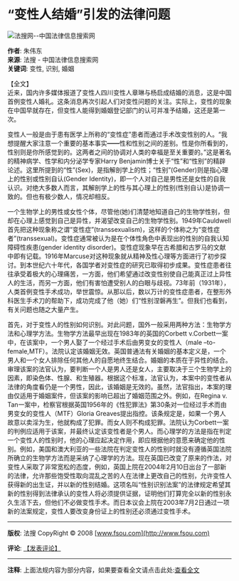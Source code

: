 # “变性人结婚”引发的法律问题

![法搜网--中国法律信息搜索网](http://www.fsou.com/images/fasou_logo.gif)

**作者**: 朱伟东  
**来源**: 法搜 - 中国法律信息搜索网  
**关键词**: 变性, 识别, 婚姻  

【全文】  
近来，国内许多媒体报道了变性人四川变性人章琳与杨启成结婚的消息，这是中国首例变性人婚礼。这条消息再次引起人们对变性问题的关注。实际上，变性的现象在中国早就存在，但变性人能得到婚姻登记部门的认可并准予结婚，这还是第一次。

变性人一般是由于患有医学上所称的“变性症”患者而通过手术改变性别的人。“我想提醒大家注意一个重要的基本事实━━性和性别之间的差别。性是你所看到的，性别则是你所感觉到的。这两者之间的协调对人类的幸福是至关重要的。”这是著名的精神病学、性学和内分泌学专家Harry Benjamin博士关于“性”和“性别”的精辟论述。这里所提到的“性”(Sex)，是指解剖学上的性；“性别”(Gender)则是指心理上的性别或性别自认(Gender Identity)，即一个人对自己是男性还是女性的自我认识。对绝大多数人而言，其解剖学上的性与其心理上的性别(性别自认)是协调一致的。但也有极少数人，情况却相反。

一个生物学上的男性或女性个体，尽管他(她)们清楚地知道自己的生物学性别，但却在心理上感觉到自己是异性，并渴望改变自己的生物学性别。1949年Cauldwell首先把这种现象称之谓“变性症”(transsexualism)，这样的个体称之为“变性症者”(transsexual)。变性症通常被认为是在个体性角色中表现出的性别的自我认知障碍性疾患(gender identity disorder)。变性症现象早在古希腊和古罗马的文献中即有记载。1916年Marcuse对这种现象就从精神及性心理等方面进行了初步探讨。到本世纪六十年代，各国学者对变性症的研究已取得初步成果。变性症患者往往承受着极大的心理痛苦，一方面，他们希望通过改变性别使自己能真正过上异性人的生活，而另一方面，他们有害怕遭受别人的白眼与歧视。73年前（1931年），人类首例变性手术成功，举世震惊。从那以后，数以万计的变性症患者，在整形外科医生手术刀的帮助下，成功完成了他（她）们“性别涅磐再生”。但我们也看到，有关问题也随之大量产生。

首先，对于变性人的性别如何识别。对此问题，国外一般采用两种方法：生物学方法和心理学方法。生物学方法最早出现在1983年的英国的Corbett v.Corbett一案中，在该案中，一个男人娶了一个经过手术后由男变女的变性人（male –to-female,MTF）。法院认定该婚姻无效。英国普通法有关婚姻的基本定义是，一个男人和一个女人排除任何其他人的自愿地终生结合。婚姻的本质在于异性的结合。审理该案的法官认为，要判断一个人是男人还是女人，主要取决于三个生物学上的因素，即染色体、性腺、和生殖器。根据这个标准，法官认为，本案中的变性者从法律的角度看仍是一个男性，因此，该婚姻是无效的。虽然，法官指出，本案的理由仅适用于婚姻案件，但该案的影响已超出了婚姻范围之外。例如，在Regina v. Tan一案中，检察官根据英国1956年的《性犯罪法》第30条对一位经过手术而由男变女的变性人（MTF）Gloria Greaves提出指控。该条规定是，如果一个男人故意以卖淫为生，他就构成了犯罪。而女人则不构成犯罪。法院认为Corbett一案的判例应适用于该案，并最终认定该变性者是个男人。而心理学的方法是指在判定一个变性人的性别时，他的心理应起决定作用，即应根据他的意愿来确定他的性别。例如，美国和澳大利亚的一些法院在判定变性人的性别时就没有遵循英国法院所确立的生物学方法而是采纳了心理学的方法。现在英国已改变了原来的作法，对变性人采取了非常宽松的态度，例如，英国上院在2004年2月10日出台了一部新的法律，允许那些饱受性取向混乱之苦的人在法律上更改自己的性别，允许变性人获得新的出生证，并以新的性别结婚。这项名叫“性别识别法案”的法律规定希望其新的性别得到法律承认的变性人将必须提供证据，证明他们打算完全以新的性别永久生活下去，但他们不必做变性手术。而日本议会上院在2003年7月2日通过一项新的法案规定，变性人要改变身份证上的性别还必须通过变性手术。

---

**版权**: 法搜 CopyRight © 2008 [www.fsou.com](http://www.fsou.com)  

**评论**: [【发表评论】](http://www.fsou.com/forum/)

--- 

**注释**: 上面法规内容为部分内容，如果要查看全文请点击此处:[查看全文](http://vip.chinalawinfo.com/newlaw2002/slc/slc.asp?db=art&gid=335569519)